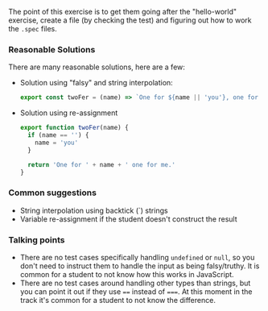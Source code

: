 The point of this exercise is to get them going after the "hello-world" exercise, create a file (by checking the test) and figuring out how to work the `.spec` files.

### Reasonable Solutions
There are many reasonable solutions, here are a few:

- Solution using "falsy" and string interpolation:
  ```javascript
  export const twoFer = (name) => `One for ${name || 'you'}, one for me.`
  ```

- Solution using re-assignment
  ```javascript
  export function twoFer(name) {
    if (name == '') {
      name = 'you'
    }

    return 'One for ' + name + ' one for me.'
  }
  ```

### Common suggestions
* String interpolation using backtick (\`) strings
* Variable re-assignment if the student doesn't construct the result

### Talking points
* There are no test cases specifically handling `undefined` or `null`, so you don't need to instruct them to handle the input as being falsy/truthy. It is common for a student to not know how this works in JavaScript.
* There are no test cases around handling other types than strings, but you can point it out if they use `==` instead of `===`. At this moment in the track it's common for a student to not know the difference.
